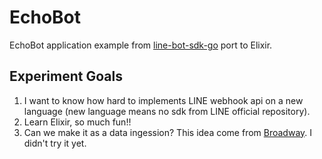 # EchoBot

EchoBot application example from [line-bot-sdk-go](https://github.com/line/line-bot-sdk-go/blob/master/examples/echo_bot/server.go) port to
Elixir.

## Experiment Goals

1. I want to know how hard to implements LINE webhook api on a new language (new language means no sdk from LINE official repository).
2. Learn Elixir, so much fun!!
3. Can we make it as a data ingession? This idea come from [Broadway](https://hexdocs.pm/broadway/Broadway.html). I didn't try it yet.

